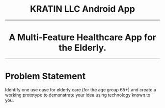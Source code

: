 <h1 align="center"> KRATIN LLC Android App</h1>
<hr>

<p>
  <h1 align="center">A Multi-Feature Healthcare App for the Elderly.</h1>
</p>
<hr>
<h1> Problem Statement</h1>
<p>Identify one use case for elderly care (for the age group
65+) and create a working prototype to demonstrate
your idea using technology known to you.</p>



